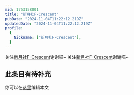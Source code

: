 ```yaml
---
mid: 1753158001
title: "新月社F-Crescent"
pubDate: "2024-11-04T11:22:12.219Z"
updatedDate: "2024-11-04T11:22:12.219Z"
profile:
  {
    Nickname: ["新月社F-Crescent"],
  }
---
```


关注[新月社F-Crescent](https://space.bilibili.com/1753158001)谢谢喵~ 关注[新月社F-Crescent](https://space.bilibili.com/1753158001)谢谢喵~

## 此条目有待补充
你可以在[这里](https://github.com/Yuhanawa/VTuber.ICU-Content/edit/master/v/新月社F-Crescent/index.md)编辑本文
